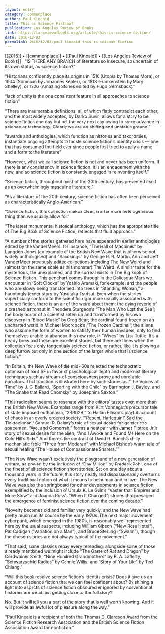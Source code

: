 ```yaml
---
layout: entry
category: commonplace
author: Paul Kincaid
title: This is Science Fiction?
publication: Los Angeles Review of Books
link: https://lareviewofbooks.org/article/this-is-science-fiction/
date: 2016-12-03
permalink: 2016/12/03/paul-kincaid-this-is-science-fiction
---
```


[[2016]] • [[commonplace]] • [[Paul Kincaid]] • [[Los Angeles Review of Books]]
 
“IS THERE ANY BRANCH of literature so insecure, so uncertain of its own status, as science fiction?”

“Historians confidently place its origins in 1516 (Utopia by Thomas More), or 1634 (Somnium by Johannes Kepler), or 1818 (Frankenstein by Mary Shelley), or 1926 (Amazing Stories edited by Hugo Gernsback).”

“lack of unity is the one consistent feature in all approaches to science fiction”

“There are innumerable definitions, all of which flatly contradict each other, and the most widely accepted, by Darko Suvin, allows for a story to be science fiction one day but not the very next day owing to some advance in science or technology. Clearly we are on shifting and unstable ground.”

“awards and anthologies, which function as histories and taxonomies, instantiate ongoing attempts to tackle science fiction’s identity crisis — one that has consumed the field ever since people first tried to apply a name and a form to the literature”

“However, what we call science fiction is not and never has been uniform. If there is any consistency in science fiction, it is an engagement with the new, and so science fiction is constantly engaged in reinventing itself.”

“Science fiction, throughout most of the 20th century, has presented itself as an overwhelmingly masculine literature.”

“As a literature of the 20th century, science fiction has often been perceived as characteristically Anglo-American.”

“Science fiction, this collection makes clear, is a far more heterogeneous thing than we usually allow for.”

“The latest monumental historical anthology, which has the appropriate title of The Big Book of Science Fiction, reflects that fluid approach.”

“A number of the stories gathered here have appeared in earlier anthologies edited by the VanderMeers: for instance, “The Hall of Machines” by Langdon Jones (an example of the British New Wave that is otherwise not widely anthologised) and “Sandkings” by George R. R. Martin. Ann and Jeff VanderMeer previously edited collections including The New Weird and (almost on the same scale as this monster) The Weird. A similar taste for the mysterious, the unexplained, and the surreal exists in The Big Book of Science Fiction. This penchant comes through in the Dalíesque Mars we encounter in “Soft Clocks” by Yoshio Aramaki, for example, and the people who are slowly being transformed into trees in “Standing Woman,” a hauntingly tender story by Yasutaka Tsutsui. Even when the stories superficially conform to the scientific rigor more usually associated with science fiction, there is an air of the weird about them: the dying reverie of a crashed astronaut in Theodore Sturgeon’s “The Man Who Lost the Sea”; the body horror of a scientist eaten up and transformed by his own discovery in “Blood Music” by Greg Bear; the cardinal found frozen on an uncharted world in Michael Moorcock’s “The Frozen Cardinal”; the aliens who assume the form of women to satisfy their human invaders, only to find themselves unable to abandon this new role, in “Wives” by Lisa Tuttle. It’s a heady brew and these are excellent stories, but there are times when the collection feels only tangentially science fiction, or rather, like it is plowing a deep furrow but only in one section of the larger whole that is science fiction.”

“In Britain, the New Wave of the mid-’60s rejected the technocratic optimism of hard SF in favor of psychological depth and modernist literary techniques such as stream-of-consciousness prose and unreliable narrators. That tradition is illustrated here by such stories as “The Voices of Time” by J. G. Ballard, “Sporting with the Child” by Barrington J. Bayley, and “The Snake that Read Chomsky” by Josephine Saxton.”

“This radicalism seems to resonate with the editors’ tastes even more than the British New Wave. Examples range from Kurt Vonnegut’s precursor tale of state imposed euthanasia, “2BR02B,” to Harlan Ellison’s playful account of chaos in an overly ordered society, “‘Repent, Harlequin!’ Said the Ticktockman.” Samuel R. Delany’s tale of sexual desire for genderless spacemen, “Aye, and Gomorrah,” forms a neat pair with James Tiptree Jr.’s story of sexual desire for the alien, “And I Awoke and Found Me Here on the Cold Hill’s Side.” And there’s the contrast of David R. Bunch’s chilly mechanistic fable “Three from Moderan” with Michael Bishop’s warm tale of sexual healing “The House of Compassionate Sharers.””

“The New Wave wasn’t exclusively the playground of a new generation of writers, as proven by the inclusion of “Day Million” by Frederik Pohl, one of the finest of all science fiction short stories. Set on one day about a thousand years in the future, this story neatly and dispassionately overturns every traditional notion of what it means to be human and in love. The New Wave was also the springboard for other developments in science fiction, exemplified by the inclusion of Ursula K. Le Guin’s “Vaster than Empires and More Slow” and Joanna Russ’s “When It Changed”: stories that presaged the emergence of feminist science fiction over the coming decade.”

“Novelty becomes old and familiar very quickly, and the New Wave had pretty much run its course by the early 1970s. The next major movement, cyberpunk, which emerged in the 1980s, is reasonably well represented here by the usual suspects, including William Gibson (“New Rose Hotel”), Pat Cadigan (“Variation on a Man”), and Bruce Sterling (“Swarm”), though the chosen stories are not always typical of the movement.”

“That said, some classics repay every rereading: alongside some of those already mentioned we might include “The Game of Rat and Dragon” by Cordwainer Smith, “Nine Hundred Grandmothers” by R. A. Lafferty, “Schwarzschild Radius” by Connie Willis, and “Story of Your Life” by Ted Chiang.”

“Will this book resolve science fiction’s identity crisis? Does it give us an account of science fiction that we can feel confident about? By shining a light into aspects of science fiction obscured or ignored by conventional histories are we at last getting close to the full story?

No. But it will tell you a part of the story that is well worth knowing. And it will provide an awful lot of pleasure along the way.”

“Paul Kincaid is a recipient of both the Thomas D. Clareson Award from the Science Fiction Research Association and the British Science Fiction Association Award for nonfiction.”

